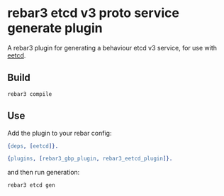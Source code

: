rebar3 etcd v3 proto service generate plugin
=====

A rebar3 plugin for generating a behaviour etcd v3 service, for use with [eetcd](https://github.com/zhongwencool/eetcd).

Build
-----

```
rebar3 compile
```

Use
---

Add the plugin to your rebar config:

``` erlang
{deps, [eetcd]}.

{plugins, [rebar3_gbp_plugin, rebar3_eetcd_plugin]}.
```

and then run generation:

```shell
rebar3 etcd gen
```
